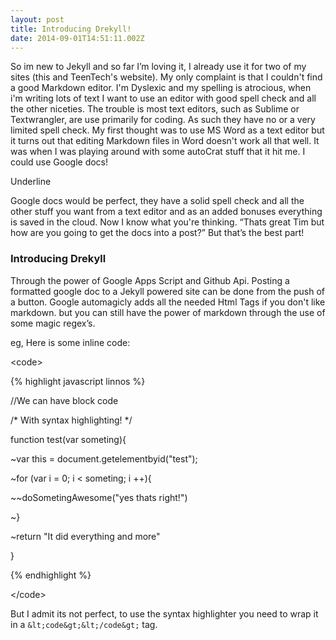 ```yaml
---
layout: post
title: Introducing Drekyll!
date: 2014-09-01T14:51:11.002Z
---
```

<body class="c3">
	So im new to Jekyll and so far I’m loving it, I already use it for two of my sites (this and TeenTech's website). My only complaint is that I couldn't find a good Markdown editor. I'm Dyslexic and my spelling is atrocious, when i'm writing lots of text I want to use an editor with good spell check and all the other niceties. The trouble is most text editors, such as Sublime or Textwrangler, are use primarily for coding. As such they have no or a very limited spell check. My first thought was to use MS Word as a text editor but it turns out that editing Markdown files in Word doesn't work all that well. It was when I was playing around with some autoCrat stuff that it hit me. I could use Google docs!  

	
<!--more-->
Underline   
	
Google docs would be perfect, they have a solid spell check and all the other stuff you want from a text editor and as an added bonuses everything is saved in the cloud. Now I know what you're thinking. “Thats great Tim but how are you going to get the docs into a post?” But that’s the best part!   
	
<h3 style="page-break-after:avoid;">
				Introducing Drekyll
	</h3>
	Through the power of Google Apps Script and Github Api. Posting a formatted google doc to a Jekyll powered site can be done from the push of a button. Google automagicly adds all the needed Html Tags if you don't like markdown. but you can still have the power of markdown through the use of some magic regex’s.
	
eg, Here is some inline code:
	
&lt;code&gt;
	
{% highlight javascript linnos %}
	
//We can have block code
	
/* With syntax highlighting! */
	
function test(var someting){
	
~var this = document.getelementbyid("test");
	
~for (var i = 0; i &lt; someting; i ++){
	
~~doSometingAwesome("yes thats right!")
	
~}
	
~return "It did everything and more"
	
}
	
{% endhighlight %}
	
&lt;/code&gt;
	
But I admit its not perfect, to use the syntax highlighter you need to wrap it in a `&lt;code&gt;&lt;/code&gt;` tag.
	
</body>

